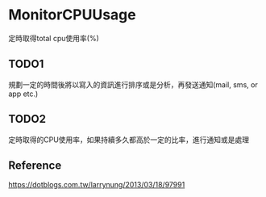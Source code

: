 # MonitorCPUUsage
定時取得total cpu使用率(%)

## TODO1
規劃一定的時間後將以寫入的資訊進行排序或是分析，再發送通知(mail, sms, or app etc.)

## TODO2
定時取得的CPU使用率，如果持續多久都高於一定的比率，進行通知或是處理

## Reference
https://dotblogs.com.tw/larrynung/2013/03/18/97991
